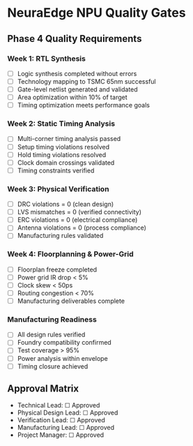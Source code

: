 # NeuraEdge NPU Quality Gates

## Phase 4 Quality Requirements

### Week 1: RTL Synthesis
- [ ] Logic synthesis completed without errors
- [ ] Technology mapping to TSMC 65nm successful
- [ ] Gate-level netlist generated and validated
- [ ] Area optimization within 10% of target
- [ ] Timing optimization meets performance goals

### Week 2: Static Timing Analysis  
- [ ] Multi-corner timing analysis passed
- [ ] Setup timing violations resolved
- [ ] Hold timing violations resolved
- [ ] Clock domain crossings validated
- [ ] Timing constraints verified

### Week 3: Physical Verification
- [ ] DRC violations = 0 (clean design)
- [ ] LVS mismatches = 0 (verified connectivity)
- [ ] ERC violations = 0 (electrical compliance)
- [ ] Antenna violations = 0 (process compliance)
- [ ] Manufacturing rules validated

### Week 4: Floorplanning & Power-Grid
- [ ] Floorplan freeze completed
- [ ] Power grid IR drop < 5%
- [ ] Clock skew < 50ps
- [ ] Routing congestion < 70%
- [ ] Manufacturing deliverables complete

### Manufacturing Readiness
- [ ] All design rules verified
- [ ] Foundry compatibility confirmed
- [ ] Test coverage > 95%
- [ ] Power analysis within envelope
- [ ] Timing closure achieved

## Approval Matrix
- Technical Lead: ☐ Approved
- Physical Design Lead: ☐ Approved  
- Verification Lead: ☐ Approved
- Manufacturing Lead: ☐ Approved
- Project Manager: ☐ Approved
